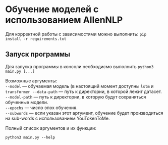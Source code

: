 # Обучение моделей с использованием AllenNLP

Для корректной работы с зависимостями можно выполнить:
``` pip install -r requirements.txt ```

## Запуск программы

Для запуска программы в консоли необходисмо выполнить
``` python3 main.py [...] ```

Возможные аргументы:  
 `--model` — обучаемая модель (в настоящий момент доступны `lstm` и `transformer` 
 `--data-path` — путь к директории, в которой лежит датасет.  
 `--model-path` — путь к директории, в которую будут сохраняться обученные модели.  
 `--epochs` — число эпох обучения.  
 `--subwords` — если указан этот аргумент, обучение будет производиться на sub-words с использованием YouTokenToMe.  

Полный список аргументов и их функции:

`python3 main.py --help`
